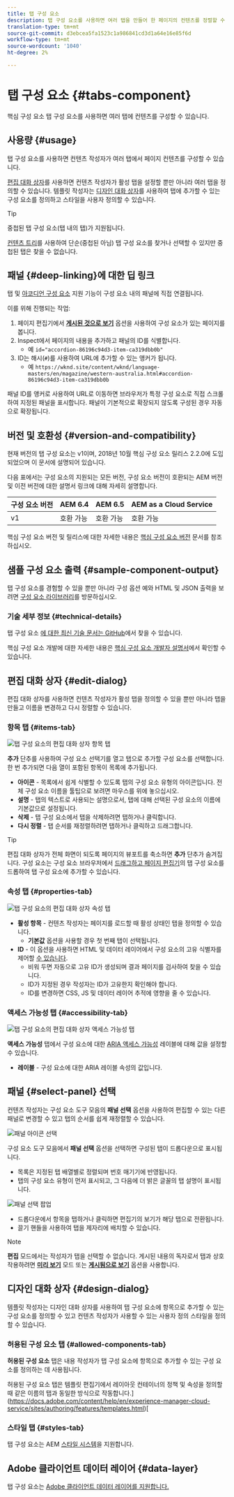 ```yaml
---
title: 탭 구성 요소
description: 탭 구성 요소를 사용하면 여러 탭을 만들어 한 페이지의 컨텐츠를 정렬할 수 있습니다.
translation-type: tm+mt
source-git-commit: d3ebcea5fa1523c1a986841cd3d1a64e16e85f6d
workflow-type: tm+mt
source-wordcount: '1040'
ht-degree: 2%

---
```



# 탭 구성 요소 {#tabs-component}

핵심 구성 요소 탭 구성 요소를 사용하면 여러 탭에 컨텐츠를 구성할 수 있습니다.

## 사용량 {#usage}

탭 구성 요소를 사용하면 컨텐츠 작성자가 여러 탭에서 페이지 컨텐츠를 구성할 수 있습니다.

[편집 대화 상자](#edit-dialog)를 사용하면 컨텐츠 작성자가 활성 탭을 설정할 뿐만 아니라 여러 탭을 정의할 수 있습니다. 템플릿 작성자는 [디자인 대화 상자](#design-dialog)를 사용하여 탭에 추가할 수 있는 구성 요소를 정의하고 스타일을 사용자 정의할 수 있습니다.

>[!TIP]
>
>중첩된 탭 구성 요소(탭 내의 탭)가 지원됩니다.
>
>[컨텐츠 트리](https://docs.adobe.com/content/help/en/experience-manager-cloud-service/sites/authoring/fundamentals/environment-tools.html#content-tree)를 사용하여 단순(중첩된 아님) 탭 구성 요소를 찾거나 선택할 수 있지만 중첩된 탭은 찾을 수 없습니다.

## 패널 {#deep-linking}에 대한 딥 링크

탭 및 [아코디언 구성 요소](accordion.md) 지원 기능이 구성 요소 내의 패널에 직접 연결됩니다.

이를 위해 진행되는 작업:

1. 페이지 편집기에서 **[게시된 것으로 보기](https://docs.adobe.com/content/help/en/experience-manager-cloud-service/sites/authoring/fundamentals/editing-content.html#view-as-published)** 옵션을 사용하여 구성 요소가 있는 페이지를 봅니다.
1. Inspect에서 페이지의 내용을 추가하고 패널의 ID를 식별합니다.
   * 예 `id="accordion-86196c94d3-item-ca319dbb0b"`
1. ID는 해시(`#`)를 사용하여 URL에 추가할 수 있는 앵커가 됩니다.
   * 예 `https://wknd.site/content/wknd/language-masters/en/magazine/western-australia.html#accordion-86196c94d3-item-ca319dbb0b`

패널 ID를 앵커로 사용하여 URL로 이동하면 브라우저가 특정 구성 요소로 직접 스크롤하여 지정된 패널을 표시합니다. 패널이 기본적으로 확장되지 않도록 구성된 경우 자동으로 확장됩니다.

## 버전 및 호환성 {#version-and-compatibility}

현재 버전의 탭 구성 요소는 v1이며, 2018년 10월 핵심 구성 요소 릴리스 2.2.0에 도입되었으며 이 문서에 설명되어 있습니다.

다음 표에서는 구성 요소의 지원되는 모든 버전, 구성 요소 버전이 호환되는 AEM 버전 및 이전 버전에 대한 설명서 링크에 대해 자세히 설명합니다.

| 구성 요소 버전 | AEM 6.4 | AEM 6.5 | AEM as a Cloud Service |
|--- |--- |--- |---|
| v1 | 호환 가능 | 호환 가능 | 호환 가능 |

핵심 구성 요소 버전 및 릴리스에 대한 자세한 내용은 [핵심 구성 요소 버전](/help/versions.md) 문서를 참조하십시오.

## 샘플 구성 요소 출력 {#sample-component-output}

탭 구성 요소를 경험할 수 있을 뿐만 아니라 구성 옵션 예와 HTML 및 JSON 출력을 보려면 [구성 요소 라이브러리](https://adobe.com/go/aem_cmp_library_tabs)를 방문하십시오.

### 기술 세부 정보 {#technical-details}

탭 구성 요소 [에 대한 최신 기술 문서는 GitHub](https://adobe.com/go/aem_cmp_tech_tabs_v1)에서 찾을 수 있습니다.

핵심 구성 요소 개발에 대한 자세한 내용은 [핵심 구성 요소 개발자 설명서](/help/developing/overview.md)에서 확인할 수 있습니다.

## 편집 대화 상자 {#edit-dialog}

편집 대화 상자를 사용하면 컨텐츠 작성자가 활성 탭을 정의할 수 있을 뿐만 아니라 탭을 만들고 이름을 변경하고 다시 정렬할 수 있습니다.

### 항목 탭 {#items-tab}

![탭 구성 요소의 편집 대화 상자 항목 탭](/help/assets/tabs-edit-items.png)

**추가** 단추를 사용하여 구성 요소 선택기를 열고 탭으로 추가할 구성 요소를 선택합니다. 한 번 추가되면 다음 열이 포함된 항목이 목록에 추가됩니다.

* **아이콘**  - 목록에서 쉽게 식별할 수 있도록 탭의 구성 요소 유형의 아이콘입니다. 전체 구성 요소 이름을 툴팁으로 보려면 마우스를 위에 놓으십시오.
* **설명**  - 탭의 텍스트로 사용되는 설명으로서, 탭에 대해 선택된 구성 요소의 이름에 기본값으로 설정됩니다.
* **삭제**  - 탭 구성 요소에서 탭을 삭제하려면 탭하거나 클릭합니다.
* **다시 정렬**  - 탭 순서를 재정렬하려면 탭하거나 클릭하고 드래그합니다.

>[!TIP]
>
>편집 대화 상자가 전체 화면이 되도록 페이지의 뷰포트를 축소하면 **추가** 단추가 숨겨집니다. 구성 요소는 구성 요소 브라우저에서 [드래그하고 페이지 편집기](https://docs.adobe.com/content/help/en/experience-manager-cloud-service/sites/authoring/fundamentals/editing-content.html#inserting-a-component)의 탭 구성 요소를 드롭하여 탭 구성 요소에 추가할 수 있습니다.

### 속성 탭 {#properties-tab}

![탭 구성 요소의 편집 대화 상자 속성 탭](/help/assets/tabs-edit-properties.png)

* **활성 항목**  - 컨텐츠 작성자는 페이지를 로드할 때 활성 상태인 탭을 정의할 수 있습니다.
   * **기본값** 옵션을 사용할 경우 첫 번째 탭이 선택됩니다.
* **ID**  - 이 옵션을 사용하면 HTML 및 데이터 레이어에서 구성 요소의 고유 식별자를 제어할  [수 있습니다](/help/developing/data-layer/overview.md).
   * 비워 두면 자동으로 고유 ID가 생성되며 결과 페이지를 검사하여 찾을 수 있습니다.
   * ID가 지정된 경우 작성자는 ID가 고유한지 확인해야 합니다.
   * ID를 변경하면 CSS, JS 및 데이터 레이어 추적에 영향을 줄 수 있습니다.

### 액세스 가능성 탭 {#accessibility-tab}

![탭 구성 요소의 편집 대화 상자 액세스 가능성 탭](/help/assets/tabs-edit-accessibility.png)

**액세스 가능성** 탭에서 구성 요소에 대한 [ARIA 액세스 가능성](https://www.w3.org/WAI/standards-guidelines/aria/) 레이블에 대해 값을 설정할 수 있습니다.

* **레이블**  - 구성 요소에 대한 ARIA 레이블 속성의 값입니다.

## 패널 {#select-panel} 선택

컨텐츠 작성자는 구성 요소 도구 모음의 **패널 선택** 옵션을 사용하여 편집할 수 있는 다른 패널로 변경할 수 있고 탭의 순서를 쉽게 재정렬할 수 있습니다.

![패널 아이콘 선택](/help/assets/select-panel-icon.png)

구성 요소 도구 모음에서 **패널 선택** 옵션을 선택하면 구성된 탭이 드롭다운으로 표시됩니다.

* 목록은 지정된 탭 배열별로 정렬되며 번호 매기기에 반영됩니다.
* 탭의 구성 요소 유형이 먼저 표시되고, 그 다음에 더 밝은 글꼴의 탭 설명이 표시됩니다.

![패널 선택 팝업](/help/assets/select-panel-popover.png)

* 드롭다운에서 항목을 탭하거나 클릭하면 편집기의 보기가 해당 탭으로 전환됩니다.
* 끌기 핸들을 사용하여 탭을 제자리에 배치할 수 있습니다.

>[!NOTE]
>
>**편집** 모드에서는 작성자가 탭을 선택할 수 없습니다. 게시된 내용의 독자로서 탭과 상호 작용하려면 **[미리 보기](https://docs.adobe.com/content/help/en/experience-manager-cloud-service/sites/authoring/fundamentals/editing-content.html#preview-mode)** 모드 또는 **[게시됨으로 보기](https://docs.adobe.com/content/help/en/experience-manager-cloud-service/sites/authoring/fundamentals/editing-content.html#view-as-published)** 옵션을 사용합니다.

## 디자인 대화 상자 {#design-dialog}

템플릿 작성자는 디자인 대화 상자를 사용하여 탭 구성 요소에 항목으로 추가할 수 있는 구성 요소를 정의할 수 있고 컨텐츠 작성자가 사용할 수 있는 사용자 정의 스타일을 정의할 수 있습니다.

### 허용된 구성 요소 탭 {#allowed-components-tab}

**허용된 구성 요소** 탭은 내용 작성자가 탭 구성 요소에 항목으로 추가할 수 있는 구성 요소를 정의하는 데 사용됩니다.

허용된 구성 요소 탭은 템플릿 편집기에서 레이아웃 컨테이너의 정책 및 속성을 정의할 때 같은 이름의 탭과 동일한 방식으로 작동합니다.](https://docs.adobe.com/content/help/en/experience-manager-cloud-service/sites/authoring/features/templates.html)[

### 스타일 탭 {#styles-tab}

탭 구성 요소는 AEM [스타일 시스템](/help/get-started/authoring.md#component-styling)을 지원합니다.

## Adobe 클라이언트 데이터 레이어 {#data-layer}

탭 구성 요소는 [Adobe 클라이언트 데이터 레이어를 지원합니다.](/help/developing/data-layer/overview.md)

